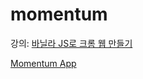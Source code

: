 # momentum
강의: [바닐라 JS로 크롬 웹 만들기](https://nomadcoders.co/javascript-for-beginners)

[Momentum App](https://5jisoo.github.io/momentum.github.io/)
